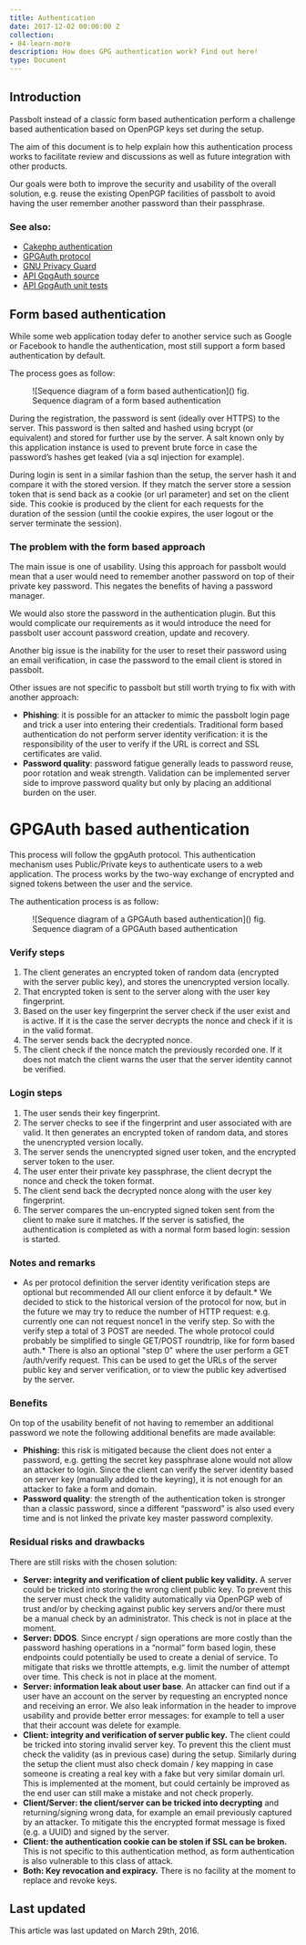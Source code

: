 ```yaml
---
title: Authentication 
date: 2017-12-02 00:00:00 Z
collection:
- 04-learn-more
description: How does GPG authentication work? Find out here!
type: Document
---
```

                   
## Introduction

Passbolt instead of a classic form based authentication perform a challenge based authentication based on OpenPGP keys set during the setup.

The aim of this document is to help explain how this authentication process works to facilitate review and discussions as well as future integration with other products.

Our goals were both to improve the security and usability of the overall solution, e.g. reuse the existing OpenPGP facilities of passbolt to avoid having the user remember another password than their passphrase.

### See also:

* [Cakephp authentication](http://book.cakephp.org/2.0/en/core-libraries/components/authentication.html)
* [GPGAuth protocol](https://gpgauth.org/)
* [GNU Privacy Guard](https://www.gnupg.org/)
* [API GpgAuth source](https://github.com/passbolt/passbolt/blob/master/app/Controller/Component/Auth/GpgAuthenticate.php)
* [API GpgAuth unit tests](https://github.com/passbolt/passbolt/blob/master/app/Test/Case/Controller/AuthControllerTest.php)

## Form based authentication

While some web application today defer to another service such as Google or Facebook to handle the authentication, most still support a form based authentication by default.

The process goes as follow:

<figure>![Sequence diagram of a form based authentication](<?php echo Router::url('/img/diagrams/sequence_diagram_form_authenticate.png');?>) <span class="legend">fig. Sequence diagram of a form based authentication</span></figure>

During the registration, the password is sent (ideally over HTTPS) to the server. This password is then salted and hashed using bcrypt (or equivalent) and stored for further use by the server. A salt known only by this application instance is used to prevent brute force in case the password’s hashes get leaked (via a sql injection for example).

During login is sent in a similar fashion than the setup, the server hash it and compare it with the stored version. If they match the server store a session token that is send back as a cookie (or url parameter) and set on the client side. This cookie is produced by the client for each requests for the duration of the session (until the cookie expires, the user logout or the server terminate the session).

### The problem with the form based approach

The main issue is one of usability. Using this approach for passbolt would mean that a user would need to remember another password on top of their private key password. This negates the benefits of having a password manager.

We would also store the password in the authentication plugin. But this would complicate our requirements as it would introduce the need for passbolt user account password creation, update and recovery.

Another big issue is the inability for the user to reset their password using an email verification, in case the password to the email client is stored in passbolt.

Other issues are not specific to passbolt but still worth trying to fix with with another approach:

*   **Phishing**: it is possible for an attacker to mimic the passbolt login page and trick a user into entering their credentials. Traditional form based authentication do not perform server identity verification: it is the responsibility of the user to verify if the URL is correct and SSL certificates are valid.
*   **Password quality**: password fatigue generally leads to password reuse, poor rotation and weak strength. Validation can be implemented server side to improve password quality but only by placing an additional burden on the user.

# GPGAuth based authentication

This process will follow the gpgAuth protocol. This authentication mechanism uses Public/Private keys to authenticate users to a web application. The process works by the two-way exchange of encrypted and signed tokens between the user and the service.

The authentication process is as follow:

<figure>![Sequence diagram of a GPGAuth based authentication](<?php echo Router::url('/img/diagrams/sequence_diagram_gpg_authenticate.png');?>) <span class="legend">fig. Sequence diagram of a GPGAuth based authentication</span></figure>

### Verify steps

1.  The client generates an encrypted token of random data (encrypted with the server public key), and stores the unencrypted version locally.
2.  That encrypted token is sent to the server along with the user key fingerprint.
3.  Based on the user key fingerprint the server check if the user exist and is active. If it is the case the server decrypts the nonce and check if it is in the valid format.
4.  The server sends back the decrypted nonce.
5.  The client check if the nonce match the previously recorded one. If it does not match the client warns the user that the server identity cannot be verified.

### Login steps

1.  The user sends their key fingerprint.
2.  The server checks to see if the fingerprint and user associated with are valid. It then generates an encrypted token of random data, and stores the unencrypted version locally.
3.  The server sends the unencrypted signed user token, and the encrypted server token to the user.
4.  The user enter their private key passphrase, the client decrypt the nonce and check the token format.
5.  The client send back the decrypted nonce along with the user key fingerprint.
6.  The server compares the un-encrypted signed token sent from the client to make sure it matches. If the server is satisfied, the authentication is completed as with a normal form based login: session is started.

### Notes and remarks

*   As per protocol definition the server identity verification steps are optional but recommended All our client enforce it by default.*   We decided to stick to the historical version of the protocol for now, but in the future we may try to reduce the number of HTTP request: e.g. currently one can not request nonce1 in the verify step. So with the verify step a total of 3 POST are needed. The whole protocol could probably be simplified to single GET/POST roundtrip, like for form based auth.*   There is also an optional "step 0" where the user perform a GET /auth/verify request. This can be used to get the URLs of the server public key and server verification, or to view the public key advertised by the server.

### Benefits

On top of the usability benefit of not having to remember an additional password we note the following additional benefits are made available:

*   **Phishing:** this risk is mitigated because the client does not enter a password, e.g. getting the secret key passphrase alone would not allow an attacker to login. Since the client can verify the server identity based on server key (manually added to the keyring), it is not enough for an attacker to fake a form and domain.
*   **Password quality**: the strength of the authentication token is stronger than a classic password, since a different “password” is also used every time and is not linked the private key master password complexity.

### Residual risks and drawbacks

There are still risks with the chosen solution:

*   **Server: integrity and verification of client public key validity.** A server could be tricked into storing the wrong client public key. To prevent this the server must check the validity automatically via OpenPGP web of trust and/or by checking against public key servers and/or there must be a manual check by an administrator. This check is not in place at the moment.
*   **Server: DDOS**. Since encrypt / sign operations are more costly than the password hashing operations in a “normal” form based login, these endpoints could potentially be used to create a denial of service. To mitigate that risks we throttle attempts, e.g. limit the number of attempt over time. This check is not in place at the moment.
*   **Server: information leak about user base**. An attacker can find out if a user have an account on the server by requesting an encrypted nonce and receiving an error. We also leak information in the header to improve usability and provide better error messages: for example to tell a user that their account was delete for example.
*   **Client: integrity and verification of server public key.** The client could be tricked into storing invalid server key. To prevent this the client must check the validity (as in previous case) during the setup. Similarly during the setup the client must also check domain / key mapping in case someone is creating a real key with a fake but very similar domain url. This is implemented at the moment, but could certainly be improved as the end user can still make a mistake and not check properly.
*   **Client/Server: the client/server can be tricked into decrypting** and returning/signing wrong data, for example an email previously captured by an attacker. To mitigate this the encrypted format message is fixed (e.g. a UUID) and signed by the server.
*   **Client: the authentication cookie can be stolen if SSL can be broken.** This is not specific to this authentication method, as form authentication is also vulnerable to this class of attack.
*   **Both: Key revocation and expiracy.** There is no facility at the moment to replace and revoke keys.

## Last updated

This article was last updated on March 29th, 2016.